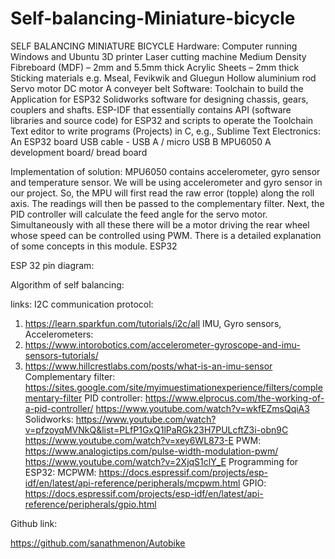 # Self-balancing-Miniature-bicycle
SELF BALANCING MINIATURE BICYCLE
Hardware:
Computer running Windows and Ubuntu 
3D printer
Laser cutting machine
Medium Density Fibreboard (MDF) – 2mm and 5.5mm thick
Acrylic Sheets – 2mm thick
Sticking materials e.g. Mseal, Fevikwik and Gluegun
Hollow aluminium rod
Servo motor
DC motor
A conveyer belt
Software:
Toolchain to build the Application for ESP32
Solidworks software for designing chassis, gears, couplers and shafts.
ESP-IDF that essentially contains API (software libraries and source code) for ESP32 and scripts to operate the Toolchain
Text editor to write programs (Projects) in C, e.g., Sublime Text
Electronics:
An ESP32 board
USB cable - USB A / micro USB B
MPU6050
A development board/ bread board 
 
          
Implementation of solution: MPU6050 contains accelerometer, gyro sensor and temperature sensor. We will be using accelerometer and gyro sensor in our project. So, the MPU will first read the raw error (topple) along the roll axis. The readings will then be passed to the complementary filter. Next, the PID controller will calculate the feed angle for the servo motor. Simultaneously with all these there will be a motor driving the rear wheel whose speed can be controlled using PWM. There is a detailed explanation of some concepts in this module.
ESP32 
 
 


 
ESP 32 pin diagram:
 
 

 
 
 
 
 
 
 
 
 
 
 
 
 
 
 
 
 
 
 
 
Algorithm of self balancing:
 

 
 
 
links:
I2C communication protocol:
1) https://learn.sparkfun.com/tutorials/i2c/all
IMU, Gyro sensors, Accelerometers: 
1) https://www.intorobotics.com/accelerometer-gyroscope-and-imu-sensors-tutorials/
2) https://www.hillcrestlabs.com/posts/what-is-an-imu-sensor	
Complementary filter:
https://sites.google.com/site/myimuestimationexperience/filters/complementary-filter
PID controller:
https://www.elprocus.com/the-working-of-a-pid-controller/
https://www.youtube.com/watch?v=wkfEZmsQqiA3
Solidworks:
https://www.youtube.com/watch?v=pfzoyqMVNkQ&list=PLfP1GxQ1lPaRGk23H7PULcftZ3i-obn9C
https://www.youtube.com/watch?v=xey6WL873-E
PWM:
https://www.analogictips.com/pulse-width-modulation-pwm/
https://www.youtube.com/watch?v=2XjqS1clY_E	
Programming for ESP32:
MCPWM: https://docs.espressif.com/projects/esp-idf/en/latest/api-reference/peripherals/mcpwm.html
GPIO: https://docs.espressif.com/projects/esp-idf/en/latest/api-reference/peripherals/gpio.html	
 
 
 
 
 
 
Github link: 
 
https://github.com/sanathmenon/Autobike
